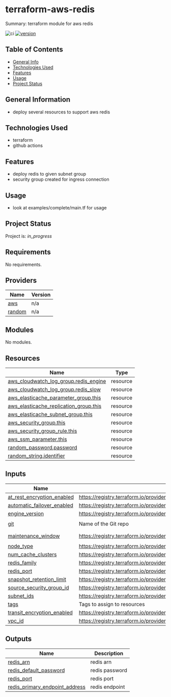 # terraform-aws-redis

Summary: terraform module for aws redis

![ci](https://github.com/conventional-changelog/standard-version/workflows/ci/badge.svg)
[![version](https://img.shields.io/badge/version-1.x-yellow.svg)](https://semver.org)

## Table of Contents
* [General Info](#general-information)
* [Technologies Used](#technologies-used)
* [Features](#Features)
* [Usage](#usage)
* [Project Status](#project-status)

## General Information
- deploy several resources to support aws redis

## Technologies Used
- terraform
- github actions

## Features

* deploy redis to given subnet group
* security group created for ingress connection

## Usage

* look at examples/complete/main.tf for usage

## Project Status
Project is: _in_progress_ 
<!-- BEGIN_TF_DOCS -->
## Requirements

No requirements.

## Providers

| Name | Version |
|------|---------|
| <a name="provider_aws"></a> [aws](#provider\_aws) | n/a |
| <a name="provider_random"></a> [random](#provider\_random) | n/a |

## Modules

No modules.

## Resources

| Name | Type |
|------|------|
| [aws_cloudwatch_log_group.redis_engine](https://registry.terraform.io/providers/hashicorp/aws/latest/docs/resources/cloudwatch_log_group) | resource |
| [aws_cloudwatch_log_group.redis_slow](https://registry.terraform.io/providers/hashicorp/aws/latest/docs/resources/cloudwatch_log_group) | resource |
| [aws_elasticache_parameter_group.this](https://registry.terraform.io/providers/hashicorp/aws/latest/docs/resources/elasticache_parameter_group) | resource |
| [aws_elasticache_replication_group.this](https://registry.terraform.io/providers/hashicorp/aws/latest/docs/resources/elasticache_replication_group) | resource |
| [aws_elasticache_subnet_group.this](https://registry.terraform.io/providers/hashicorp/aws/latest/docs/resources/elasticache_subnet_group) | resource |
| [aws_security_group.this](https://registry.terraform.io/providers/hashicorp/aws/latest/docs/resources/security_group) | resource |
| [aws_security_group_rule.this](https://registry.terraform.io/providers/hashicorp/aws/latest/docs/resources/security_group_rule) | resource |
| [aws_ssm_parameter.this](https://registry.terraform.io/providers/hashicorp/aws/latest/docs/resources/ssm_parameter) | resource |
| [random_password.password](https://registry.terraform.io/providers/hashicorp/random/latest/docs/resources/password) | resource |
| [random_string.identifier](https://registry.terraform.io/providers/hashicorp/random/latest/docs/resources/string) | resource |

## Inputs

| Name | Description | Type | Default | Required |
|------|-------------|------|---------|:--------:|
| <a name="input_at_rest_encryption_enabled"></a> [at\_rest\_encryption\_enabled](#input\_at\_rest\_encryption\_enabled) | https://registry.terraform.io/providers/hashicorp/aws/latest/docs/resources/elasticache_replication_group#at_rest_encryption_enabled | `bool` | `true` | no |
| <a name="input_automatic_failover_enabled"></a> [automatic\_failover\_enabled](#input\_automatic\_failover\_enabled) | https://registry.terraform.io/providers/hashicorp/aws/latest/docs/resources/elasticache_replication_group#automatic_failover_enabled | `bool` | `true` | no |
| <a name="input_engine_version"></a> [engine\_version](#input\_engine\_version) | https://registry.terraform.io/providers/hashicorp/aws/latest/docs/resources/elasticache_replication_group#engine_version | `string` | `"6.2"` | no |
| <a name="input_git"></a> [git](#input\_git) | Name of the Git repo | `string` | `"terraform-aws-redis"` | no |
| <a name="input_maintenance_window"></a> [maintenance\_window](#input\_maintenance\_window) | https://registry.terraform.io/providers/hashicorp/aws/latest/docs/resources/elasticache_replication_group#maintenance_window | `string` | `"sun:07:00-sun:08:00"` | no |
| <a name="input_node_type"></a> [node\_type](#input\_node\_type) | https://registry.terraform.io/providers/hashicorp/aws/latest/docs/resources/elasticache_replication_group#node_type | `string` | `"cache.t2.micro"` | no |
| <a name="input_num_cache_clusters"></a> [num\_cache\_clusters](#input\_num\_cache\_clusters) | https://registry.terraform.io/providers/hashicorp/aws/latest/docs/resources/elasticache_replication_group#num_cache_clusters | `number` | `2` | no |
| <a name="input_redis_family"></a> [redis\_family](#input\_redis\_family) | https://registry.terraform.io/providers/hashicorp/aws/latest/docs/resources/elasticache_parameter_group#family | `string` | `"redis6.x"` | no |
| <a name="input_redis_port"></a> [redis\_port](#input\_redis\_port) | https://registry.terraform.io/providers/hashicorp/aws/latest/docs/resources/elasticache_replication_group#port | `number` | `6379` | no |
| <a name="input_snapshot_retention_limit"></a> [snapshot\_retention\_limit](#input\_snapshot\_retention\_limit) | https://registry.terraform.io/providers/hashicorp/aws/latest/docs/resources/elasticache_replication_group#snapshot_retention_limit | `number` | `0` | no |
| <a name="input_source_security_group_id"></a> [source\_security\_group\_id](#input\_source\_security\_group\_id) | https://registry.terraform.io/providers/hashicorp/aws/latest/docs/resources/security_group_rule#source_security_group_id | `string` | `""` | no |
| <a name="input_subnet_ids"></a> [subnet\_ids](#input\_subnet\_ids) | https://registry.terraform.io/providers/hashicorp/aws/latest/docs/resources/elasticache_subnet_group#subnet_ids | `list(string)` | `[]` | no |
| <a name="input_tags"></a> [tags](#input\_tags) | Tags to assign to resources | `map(string)` | `{}` | no |
| <a name="input_transit_encryption_enabled"></a> [transit\_encryption\_enabled](#input\_transit\_encryption\_enabled) | https://registry.terraform.io/providers/hashicorp/aws/latest/docs/resources/elasticache_replication_group#transit_encryption_enabled | `bool` | `true` | no |
| <a name="input_vpc_id"></a> [vpc\_id](#input\_vpc\_id) | https://registry.terraform.io/providers/hashicorp/aws/latest/docs/resources/security_group#vpc_id | `string` | n/a | yes |

## Outputs

| Name | Description |
|------|-------------|
| <a name="output_redis_arn"></a> [redis\_arn](#output\_redis\_arn) | redis arn |
| <a name="output_redis_default_password"></a> [redis\_default\_password](#output\_redis\_default\_password) | redis password |
| <a name="output_redis_port"></a> [redis\_port](#output\_redis\_port) | redis port |
| <a name="output_redis_primary_endpoint_address"></a> [redis\_primary\_endpoint\_address](#output\_redis\_primary\_endpoint\_address) | redis endpoint |
<!-- END_TF_DOCS -->